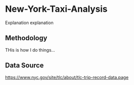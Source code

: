 # New-York-Taxi-Analysis

Explanation explanation

## Methodology
THis is how I do things...

## Data Source
https://www.nyc.gov/site/tlc/about/tlc-trip-record-data.page